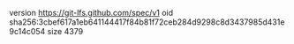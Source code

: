 version https://git-lfs.github.com/spec/v1
oid sha256:3cbef617a1eb641144417f84b81f72ceb284d9298c8d3437985d431e9c14c054
size 4379
